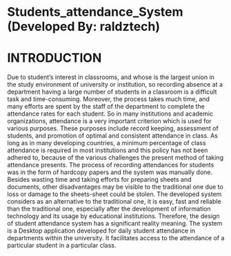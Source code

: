 # Students_attendance_System (Developed By: raldztech)
# INTRODUCTION
Due  to  student’s  interest  in  classrooms,  and whose is the largest union in the study environment of university  or  institution,  so  recording  absence  at  a department  having  a  large  number  of  students  in  a classroom  is  a  difficult  task  and  time-consuming. Moreover,  the  process  takes  much  time,  and  many efforts  are  spent  by  the  staff  of  the  department  to complete  the attendance  rates for  each  student. So  in many  institutions  and  academic  organizations, attendance is a  very important  criterion which  is used for  various  purposes.  These  purposes  include  record keeping,  assessment  of  students,  and  promotion  of optimal and consistent attendance in class. As long as in many developing  countries, a  minimum percentage  of class attendance is required in most institutions and this policy has not  been adhered to, because of the various challenges  the  present  method  of  taking  attendance presents.  The  process  of  recording  attendances  for students  was in  the  form of  hardcopy papers  and the system  was manually done.  Besides wasting  time and taking efforts for preparing sheets and documents, other disadvantages may be visible to the traditional one due to loss or damage to the sheets-sheet could be stolen. The  developed  system  considers  as  an alternative  to  the  traditional  one,  it  is  easy,  fast  and reliable  than  the  traditional  one,  especially  after  the development  of information  technology  and  its usage by  educational  institutions.  Therefore,  the  design  of student  attendance  system  has  a  significant  reality meaning.
The  system  is  a  Desktop  application developed  for daily  student attendance  in departments within  the  university.  It  facilitates  access  to  the attendance of  a particular student in  a particular class.
